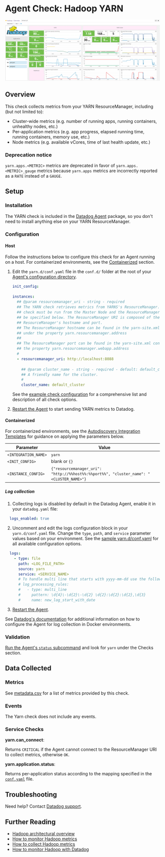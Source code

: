 # Agent Check: Hadoop YARN

![Hadoop Yarn][1]

## Overview

This check collects metrics from your YARN ResourceManager, including (but not limited to):

- Cluster-wide metrics (e.g. number of running apps, running containers, unhealthy nodes, etc.)
- Per-application metrics (e.g. app progress, elapsed running time, running containers, memory use, etc.)
- Node metrics (e.g. available vCores, time of last health update, etc.)

### Deprecation notice

`yarn.apps.<METRIC>` metrics are deprecated in favor of `yarn.apps.<METRIC>_gauge` metrics because `yarn.apps` metrics are incorrectly reported as a `RATE` instead of a `GAUGE`.

## Setup

### Installation

The YARN check is included in the [Datadog Agent][3] package, so you don't need to install anything else on your YARN ResourceManager.

### Configuration

#### Host

Follow the instructions below to configure this check for an Agent running on a host. For containerized environments, see the [Containerized](#containerized) section.

1. Edit the `yarn.d/conf.yaml` file in the `conf.d/` folder at the root of your [Agent's configuration directory][4].

   ```yaml
   init_config:

   instances:
     ## @param resourcemanager_uri - string - required
     ## The YARN check retrieves metrics from YARNS's ResourceManager. This
     ## check must be run from the Master Node and the ResourceManager URI must
     ## be specified below. The ResourceManager URI is composed of the
     ## ResourceManager's hostname and port.
     ## The ResourceManager hostname can be found in the yarn-site.xml conf file
     ## under the property yarn.resourcemanager.address
     ##
     ## The ResourceManager port can be found in the yarn-site.xml conf file under
     ## the property yarn.resourcemanager.webapp.address
     #
     - resourcemanager_uri: http://localhost:8088

       ## @param cluster_name - string - required - default: default_cluster
       ## A friendly name for the cluster.
       #
       cluster_name: default_cluster
   ```

    See the [example check configuration][5] for a comprehensive list and description of all check options.

2. [Restart the Agent][6] to start sending YARN metrics to Datadog.

#### Containerized

For containerized environments, see the [Autodiscovery Integration Templates][2] for guidance on applying the parameters below.

| Parameter            | Value                                                                                   |
| -------------------- | --------------------------------------------------------------------------------------- |
| `<INTEGRATION_NAME>` | `yarn`                                                                                  |
| `<INIT_CONFIG>`      | blank or `{}`                                                                           |
| `<INSTANCE_CONFIG>`  | `{"resourcemanager_uri": "http://%%host%%:%%port%%", "cluster_name": "<CLUSTER_NAME>"}` |

##### Log collection

1. Collecting logs is disabled by default in the Datadog Agent, enable it in your `datadog.yaml` file:

  ```yaml
    logs_enabled: true
  ```

2. Uncomment and edit the logs configuration block in your `yarn.d/conf.yaml` file. Change the `type`, `path`, and `service` parameter values based on your environment. See the [sample yarn.d/conf.yaml][5] for all available configuration options.

  ```yaml
    logs:
      - type: file
        path: <LOG_FILE_PATH>
        source: yarn
        service: <SERVICE_NAME>
        # To handle multi line that starts with yyyy-mm-dd use the following pattern
        # log_processing_rules:
        #   - type: multi_line
        #     pattern: \d{4}\-\d{2}\-\d{2} \d{2}:\d{2}:\d{2},\d{3}
        #     name: new_log_start_with_date
  ```

3. [Restart the Agent][6].

See [Datadog's documentation][14] for additional information on how to configure the Agent for log collection in Docker environments.


### Validation

[Run the Agent's `status` subcommand][7] and look for `yarn` under the Checks section.

## Data Collected

### Metrics

See [metadata.csv][8] for a list of metrics provided by this check.

### Events

The Yarn check does not include any events.

### Service Checks

**yarn.can_connect**:

Returns `CRITICAL` if the Agent cannot connect to the ResourceManager URI to collect metrics, otherwise `OK`.

**yarn.application.status**:

Returns per-application status according to the mapping specified in the [`conf.yaml`][5] file.

## Troubleshooting

Need help? Contact [Datadog support][9].

## Further Reading

- [Hadoop architectural overview][10]
- [How to monitor Hadoop metrics][11]
- [How to collect Hadoop metrics][12]
- [How to monitor Hadoop with Datadog][13]

[1]: https://raw.githubusercontent.com/DataDog/integrations-core/master/yarn/images/yarn_dashboard.png
[2]: https://docs.datadoghq.com/agent/kubernetes/integrations/
[3]: https://app.datadoghq.com/account/settings#agent
[4]: https://docs.datadoghq.com/agent/guide/agent-configuration-files/#agent-configuration-directory
[5]: https://github.com/DataDog/integrations-core/blob/master/yarn/datadog_checks/yarn/data/conf.yaml.example
[6]: https://docs.datadoghq.com/agent/guide/agent-commands/#start-stop-and-restart-the-agent
[7]: https://docs.datadoghq.com/agent/guide/agent-commands/#agent-status-and-information
[8]: https://github.com/DataDog/integrations-core/blob/master/yarn/metadata.csv
[9]: https://docs.datadoghq.com/help/
[10]: https://www.datadoghq.com/blog/hadoop-architecture-overview
[11]: https://www.datadoghq.com/blog/monitor-hadoop-metrics
[12]: https://www.datadoghq.com/blog/collecting-hadoop-metrics
[13]: https://www.datadoghq.com/blog/monitor-hadoop-metrics-datadog
[14]:  https://docs.datadoghq.com/agent/docker/log/
